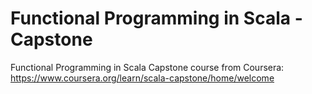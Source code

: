 # Functional Programming in Scala - Capstone

Functional Programming in Scala Capstone course from Coursera:
https://www.coursera.org/learn/scala-capstone/home/welcome
